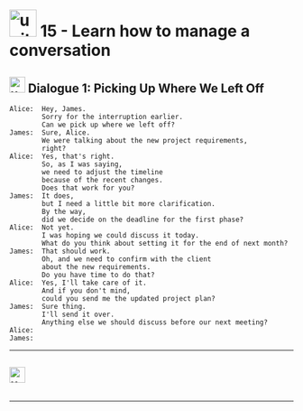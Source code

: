 # <img width="48" height="48" src="https://img.icons8.com/emoji/48/united-kingdom-emoji.png" alt="united-kingdom-emoji"/> 15 - Learn how to manage a conversation

## <img width="28" height="28" src="https://img.icons8.com/emoji/28/united-kingdom-emoji.png" alt="united-kingdom-emoji"/> Dialogue 1: Picking Up Where We Left Off

```
Alice:  Hey, James.
        Sorry for the interruption earlier.
        Can we pick up where we left off?
James:  Sure, Alice.
        We were talking about the new project requirements,
        right?
Alice:  Yes, that's right.
        So, as I was saying,
        we need to adjust the timeline
        because of the recent changes.
        Does that work for you?
James:  It does,
        but I need a little bit more clarification.
        By the way,
        did we decide on the deadline for the first phase?
Alice:  Not yet.
        I was hoping we could discuss it today.
        What do you think about setting it for the end of next month?
James:  That should work.
        Oh, and we need to confirm with the client
        about the new requirements.
        Do you have time to do that?
Alice:  Yes, I'll take care of it.
        And if you don't mind,
        could you send me the updated project plan?
James:  Sure thing.
        I'll send it over.
        Anything else we should discuss before our next meeting?
Alice:
James:
```

---

## <img width="28" height="28" src="https://img.icons8.com/emoji/28/united-kingdom-emoji.png" alt="united-kingdom-emoji"/>

```
```

---
